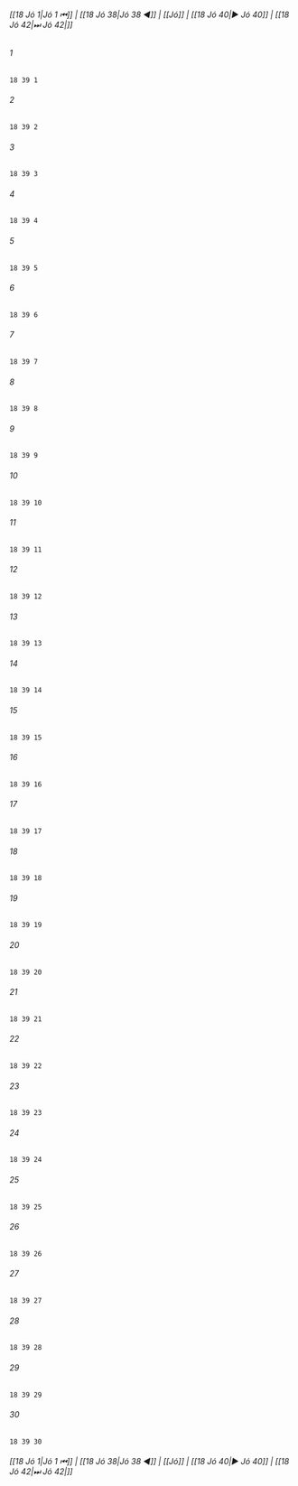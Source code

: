 
###### [[18 Jó 1|Jó 1 ⏮]] | [[18 Jó 38|Jó 38 ◀]] | [[Jó]] | [[18 Jó 40|▶ Jó 40]] | [[18 Jó 42|⏭ Jó 42|]]

###### 1
``` verse
18 39 1 
```
###### 2
``` verse
18 39 2 
```
###### 3
``` verse
18 39 3 
```
###### 4
``` verse
18 39 4 
```
###### 5
``` verse
18 39 5 
```
###### 6
``` verse
18 39 6 
```
###### 7
``` verse
18 39 7 
```
###### 8
``` verse
18 39 8 
```
###### 9
``` verse
18 39 9 
```
###### 10
``` verse
18 39 10 
```
###### 11
``` verse
18 39 11 
```
###### 12
``` verse
18 39 12 
```
###### 13
``` verse
18 39 13 
```
###### 14
``` verse
18 39 14 
```
###### 15
``` verse
18 39 15 
```
###### 16
``` verse
18 39 16 
```
###### 17
``` verse
18 39 17 
```
###### 18
``` verse
18 39 18 
```
###### 19
``` verse
18 39 19 
```
###### 20
``` verse
18 39 20 
```
###### 21
``` verse
18 39 21 
```
###### 22
``` verse
18 39 22 
```
###### 23
``` verse
18 39 23 
```
###### 24
``` verse
18 39 24 
```
###### 25
``` verse
18 39 25 
```
###### 26
``` verse
18 39 26 
```
###### 27
``` verse
18 39 27 
```
###### 28
``` verse
18 39 28 
```
###### 29
``` verse
18 39 29 
```
###### 30
``` verse
18 39 30 
```

###### [[18 Jó 1|Jó 1 ⏮]] | [[18 Jó 38|Jó 38 ◀]] | [[Jó]] | [[18 Jó 40|▶ Jó 40]] | [[18 Jó 42|⏭ Jó 42|]]

